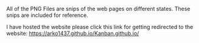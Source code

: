 All of the PNG Files are snips of the web pages on different states.
These snips are included for reference.


I have hosted the website please click this link for getting redirected to the website: https://arko1437.github.io/Kanban.github.io/
